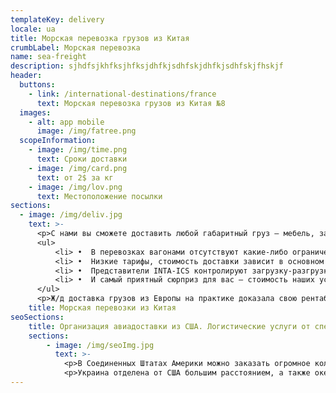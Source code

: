 ```yaml
---
templateKey: delivery
locale: ua
title: Морская перевозка грузов из Китая
crumbLabel: Морская перевозка
name: sea-freight
description: sjhdfsjkhfksjhfksjdhfkjsdhfskjdhfkjsdhfskjfhskjf
header:
  buttons:
    - link: /international-destinations/france
      text: Морская перевозка грузов из Китая №8
  images:
    - alt: app mobile
      image: /img/fatree.png
  scopeInformation:
    - image: /img/time.png
      text: Сроки доставки
    - image: /img/card.png
      text: от 2$ за кг
    - image: /img/lov.png
      text: Местоположение посылки
sections:
  - image: /img/deliv.jpg
    text: >-
      <p>С нами вы сможете доставить любой габаритный груз — мебель, запчасти, станки, большие партии одежды и крупной техники.</p>
      <ul>
          <li> •  В перевозках вагонами отсутствуют какие-либо ограничения по грузу.</li>
          <li> •  Низкие тарифы, стоимость доставки зависит в основном от объема груза.Мы подберём для вас самый оптимальный вариант.</li>
          <li> •  Представители INTA-ICS контролируют загрузку-разгрузку, помогают с оформлением документов и сопровождают груз заказчиков.</li>
          <li> •  И самый приятный сюрприз для вас – стоимость наших услуг, позволяющая сэкономить приличную денежную сумму!</li>    
      </ul>
      <p>Ж/д доставка грузов из Европы на практике доказала свою рентабельность и безопасность. Если у вас остались какие-то вопросы, обращайтесь к представителю INTA-ICS и начнём сотрудничать!</p>  
    title: Морская перевозки из Китая
seoSections:
    title: Организация авиадоставки из США. Логистические услуги от специалистов
    sections:
        - image: /img/seoImg.jpg 
          text: >-
            <p>В Соединенных Штатах Америки можно заказать огромное количество уникальных товаров, существенно сэкономить, купив необходимое на одной из знаменитых американских распродажах, достать по-настоящему качественные товары, которые ценятся в Украине. Последние коллекции модной одежды, всевозможные гаджеты, бытовая техника — стоит только заказать нужное и найти перевозчика. Самым удобным и быстрым способом транспортировки являются авиаперевозки грузов из США. Порой в бизнесе счет идет на дни, если вы цените свое время и не хотите терять момент, авиадоставка из США в исполнении специалистов из UTEC Logistics решит эту проблему. Наше официальное представительство расположено в Нью-Джерси, оно осуществляет контроль американских заказов.</p>
            <p>Украина отделена от США большим расстоянием, а также океаном в придачу, поэтому для организации выгодной и быстрой транспортировки посылки из США, обратитесь к профессиональным логистам нашей компании. Мы стремимся развивать бизнес наших клиентов и оказывать все услуги на высоком уровне, поэтому предоставляем стандартную и экспресс-доставку из США по самым выгодным условиям.</p>
---
```


